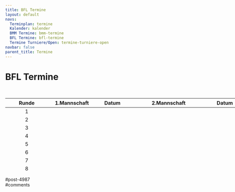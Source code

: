 ```yaml
---
title: BFL Termine 
layout: default
navs:
  Terminplan: termine
  Kalender: kalender
  BMM Termine: bmm-termine
  BFL Termine: bfl-termine
  Termine Turniere/Open: termine-turniere-open
navbar: false
parent_title: Termine
---
```

<div class="post-4987 page type-page status-publish hentry" id="post-4987">
<h1 class="entry-title">BFL Termine</h1>
<div class="entry-content">
<p> </p>
<table class="clean bmm" style="width: 187.333%; height: 234px;">
<thead>
<tr style="height: 18px;">
<th style="width: 19.1582%; height: 18px;">Runde</th>
<th style="width: 17.852%; height: 18px;">1.Mannschaft</th>
<th style="text-align: center; width: 13.9332%; height: 18px;">Datum</th>
<th style="width: 35.1234%; height: 18px;">2.Mannschaft</th>
<th style="text-align: center; width: 13.9332%; height: 18px;">Datum</th>
<th style="width: 35.1234%; height: 18px;">3.Mannschaft</th>
<th style="text-align: center; width: 13.9332%; height: 18px;">Datum</th>
</tr>
</thead>
<tbody>
<tr style="height: 24px;">
<td style="text-align: center; width: 19.1582%; height: 24px;">1</td>
<td nowrap="nowrap" style="width: 17.852%; height: 24px;"></td>
<td style="text-align: center; width: 13.9332%; height: 24px;"></td>
<td nowrap="nowrap" style="width: 35.1234%; height: 24px;"></td>
<td style="text-align: center; width: 13.9332%; height: 24px;"></td>
<td nowrap="nowrap" style="width: 35.1234%; height: 24px;"></td>
<td style="text-align: center; width: 13.9332%; height: 24px;"></td>
</tr>
<tr style="height: 24px;">
<td style="text-align: center; width: 19.1582%; height: 24px;">2</td>
<td style="width: 17.852%; height: 24px;"></td>
<td style="text-align: center; width: 13.9332%; height: 24px;"></td>
<td style="width: 35.1234%; height: 24px;"></td>
<td style="text-align: center; width: 13.9332%; height: 24px;"></td>
<td nowrap="nowrap" style="width: 35.1234%; height: 24px;"></td>
<td style="text-align: center; width: 13.9332%; height: 24px;"></td>
</tr>
<tr style="height: 24px;">
<td style="text-align: center; width: 19.1582%; height: 24px;">3</td>
<td nowrap="nowrap" style="width: 17.852%; height: 24px;"></td>
<td style="text-align: center; width: 13.9332%; height: 24px;"></td>
<td style="width: 35.1234%; height: 24px;"></td>
<td style="width: 13.9332%; height: 24px;"></td>
<td nowrap="nowrap" style="width: 35.1234%; height: 24px;"></td>
<td style="text-align: center; width: 13.9332%; height: 24px;"></td>
</tr>
<tr style="height: 24px;">
<td style="text-align: center; width: 19.1582%; height: 24px;">4</td>
<td nowrap="nowrap" style="width: 17.852%; height: 24px;"></td>
<td style="width: 13.9332%; height: 24px;"></td>
<td nowrap="nowrap" style="width: 35.1234%; height: 24px;"></td>
<td style="text-align: center; width: 13.9332%; height: 24px;"></td>
<td nowrap="nowrap" style="width: 35.1234%; height: 24px;"></td>
<td style="text-align: center; width: 13.9332%; height: 24px;"></td>
</tr>
<tr style="height: 24px;">
<td style="text-align: center; width: 19.1582%; height: 24px;">5</td>
<td style="width: 17.852%; height: 24px;"></td>
<td style="text-align: center; width: 13.9332%; height: 24px;"></td>
<td style="width: 35.1234%; height: 24px;"></td>
<td style="text-align: center; width: 13.9332%; height: 24px;"></td>
<td nowrap="nowrap" style="width: 35.1234%; height: 24px;"></td>
<td style="text-align: center; width: 13.9332%; height: 24px;"></td>
</tr>
<tr style="height: 24px;">
<td style="text-align: center; width: 19.1582%; height: 24px;">6</td>
<td style="width: 17.852%; height: 24px;"></td>
<td style="text-align: center; width: 13.9332%; height: 24px;"></td>
<td style="width: 35.1234%; height: 24px;"></td>
<td style="text-align: center; width: 13.9332%; height: 24px;"></td>
<td nowrap="nowrap" style="width: 35.1234%; height: 24px;"></td>
<td style="text-align: center; width: 13.9332%; height: 24px;"></td>
</tr>
<tr style="height: 24px;">
<td style="text-align: center; width: 19.1582%; height: 24px;">7</td>
<td style="width: 17.852%; height: 24px;"></td>
<td style="text-align: center; width: 13.9332%; height: 24px;"></td>
<td style="width: 35.1234%; height: 24px;"></td>
<td style="text-align: center; width: 13.9332%; height: 24px;"></td>
<td nowrap="nowrap" style="width: 35.1234%; height: 24px;"></td>
<td style="text-align: center; width: 13.9332%; height: 24px;"></td>
</tr>
<tr style="height: 24px;">
<td style="text-align: center; width: 19.1582%; height: 24px;">8</td>
<td style="width: 17.852%; height: 24px;"></td>
<td style="text-align: center; width: 13.9332%; height: 24px;"></td>
<td style="width: 35.1234%; height: 24px;"></td>
<td style="text-align: center; width: 13.9332%; height: 24px;"></td>
<td nowrap="nowrap" style="width: 35.1234%; height: 24px;"></td>
<td style="text-align: center; width: 13.9332%; height: 24px;"></td>
</tr>
<tr style="height: 24px;">
<td style="text-align: center; width: 19.1582%; height: 24px;">9</td>
<td style="width: 17.852%; height: 24px;"></td>
<td style="width: 13.9332%; height: 24px;"></td>
<td style="width: 35.1234%; height: 24px;"></td>
<td style="text-align: center; width: 13.9332%; height: 24px;"></td>
<td nowrap="nowrap" style="width: 35.1234%; height: 24px;"></td>
<td style="text-align: center; width: 13.9332%; height: 24px;"></td>
</tr>
</tbody>
</table>
</div><!-- .entry-content -->
</div> #post-4987 
<div id="comments">
</div> #comments 
